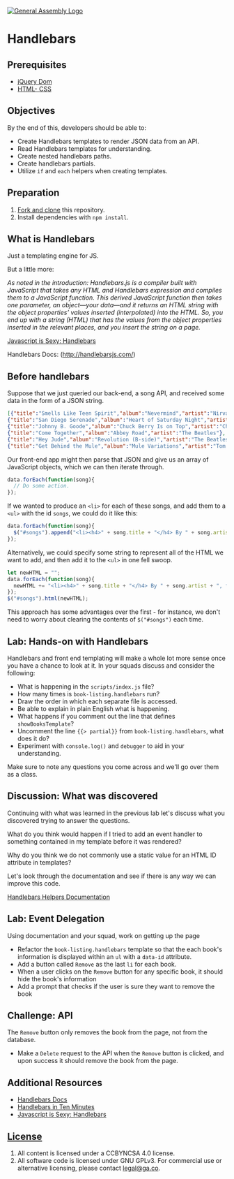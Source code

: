 [![General Assembly Logo](https://camo.githubusercontent.com/1a91b05b8f4d44b5bbfb83abac2b0996d8e26c92/687474703a2f2f692e696d6775722e636f6d2f6b6538555354712e706e67)](https://generalassemb.ly/education/web-development-immersive)

# Handlebars

## Prerequisites

-   [jQuery Dom](https://github.com/ga-wdi-boston/jquery-dom)
-   [HTML- CSS](https://github.com/ga-wdi-boston/html-css)

## Objectives

By the end of this, developers should be able to:

-   Create Handlebars templates to render JSON data from an API.
-   Read Handlebars templates for understanding.
-   Create nested handlebars paths.
-   Create handlebars partials.
-   Utilize `if` and `each` helpers when creating templates.

## Preparation

1.  [Fork and clone](https://github.com/ga-wdi-boston/meta/wiki/ForkAndClone)
    this repository.
1.  Install dependencies with `npm install`.

## What is Handlebars

Just a templating engine for JS.

But a little more:

*As noted in the introduction: Handlebars.js is a compiler built with JavaScript
that takes any HTML and Handlebars expression and compiles them to a JavaScript
function. This derived JavaScript function then takes one parameter, an
object—your data—and it returns an HTML string with the object properties’
values inserted (interpolated) into the HTML. So, you end up with a string
(HTML) that has the values from the object properties inserted in the relevant
places, and you insert the string on a page.*

[Javascript is Sexy: Handlebars](http://handlebarsjs.com/)

Handlebars Docs: (http://handlebarsjs.com/)

## Before handlebars

Suppose that we just queried our back-end, a song API, and received some data
in the form of a JSON string.
```JSON
[{"title":"Smells Like Teen Spirit","album":"Nevermind","artist":"Nirvana"},
{"title":"San Diego Serenade","album":"Heart of Saturday Night","artist":"Tom Waits"},
{"title":"Johnny B. Goode","album":"Chuck Berry Is on Top","artist":"Chuck Berry"},
{"title":"Come Together","album":"Abbey Road","artist":"The Beatles"},
{"title":"Hey Jude","album":"Revolution (B-side)","artist":"The Beatles"},
{"title":"Get Behind the Mule","album":"Mule Variations","artist":"Tom Waits"}]
```

Our front-end app might then parse that JSON and give us an array of JavaScript
objects, which we can then iterate through.

```javascript
data.forEach(function(song){
  // Do some action.
});
```

If we wanted to produce an `<li>` for each of these songs, and add them to a
`<ul>` with the id `songs`, we could do it like this:

```javascript
data.forEach(function(song){
  $("#songs").append("<li><h4>" + song.title + "</h4> By " + song.artist + ", from the album '<em>" + song.album + "</em>'</li>");
});
```

Alternatively, we could specify some string to represent all of the HTML we
want to add, and then add it to the `<ul>` in one fell swoop.

```javascript
let newHTML = "";
data.forEach(function(song){
  newHTML += "<li><h4>" + song.title + "</h4> By " + song.artist + ", from the album '<em>" + song.album + "</em>'</li>";
});
$("#songs").html(newHTML);
```

This approach has some advantages over the first - for instance, we don't need
to worry about clearing the contents of `$("#songs")` each time.

## Lab: Hands-on with Handlebars

Handlebars and front end templating will make a whole lot more sense once you
have a chance to look at it.  In your squads discuss and consider the
following:

-   What is happening in the `scripts/index.js` file?
-   How many times is `book-listing.handlebars` run?
-   Draw the order in which each separate file is accessed.
-   Be able to explain in plain English what is happening.
-   What happens if you comment out the line that defines `showBooksTemplate`?
-   Uncomment the line `{{> partial}}` from `book-listing.handlebars`, what does it do?
-   Experiment with `console.log()` and `debugger` to aid in your understanding.

Make sure to note any questions you come across and we'll go over them as a
class.

## Discussion: What was discovered

Continuing with what was learned in the previous lab let's discuss what you
discovered trying to answer the questions.

What do you think would happen if I tried to add an event handler to something
contained in my template before it was rendered?

Why do you think we do not commonly use a static value for an HTML ID attribute in templates?

Let's look through the documentation and see if there is any way we can improve
this code.

[Handlebars Helpers Documentation](http://handlebarsjs.com/builtin_helpers.html)

## Lab: Event Delegation

Using documentation and your squad, work on getting up the page

-   Refactor the `book-listing.handlebars` template so that the each book's
information is displayed within an `ul` with a `data-id` attribute.
-   Add a button called `Remove` as the last `li` for each book.
-   When a user clicks on the `Remove` button for any specific book, it should
hide the book's information
-   Add a prompt that checks if the user is sure they want to remove the book

## Challenge: API

The `Remove` button only removes the book from the page, not from the database.

- Make a `Delete` request to the API when the `Remove` button is clicked, and
upon success it should remove the book from the page.

## Additional Resources

-   [Handlebars Docs](http://handlebarsjs.com/)
-   [Handlebars in Ten Minutes](http://tutorialzine.com/2015/01/learn-handlebars-in-10-minutes/)
-   [Javascript is Sexy: Handlebars](http://javascriptissexy.com/handlebars-js-tutorial-learn-everything-about-handlebars-js-javascript-templating/)

## [License](LICENSE)

1.  All content is licensed under a CC­BY­NC­SA 4.0 license.
1.  All software code is licensed under GNU GPLv3. For commercial use or
    alternative licensing, please contact legal@ga.co.
